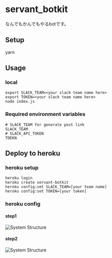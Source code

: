 # servant_botkit
なんでもかんでもやるbotです。

## Setup
yarn

## Usage
### local
```
export SLACK_TEAM=<your slack team name here>
export TOKEN=<your slack team name here>
node index.js
```

### Required environment variables
```
# SLACK_TEAM for generate post link
SLACK_TEAM
# SLACK_API_TOKEN
TOEKN
```

## Deploy to heroku

### heroku setup
```
heroku login
heroku create servant-botkit
heroku config:set SLACK_TEAM=[your team name]
heroku config:set TOKEN=[your token]
```

### heroku config
#### step1
![System Structure](https://raw.githubusercontent.com/yukimura1227/servant_botkit/master/docs/change_dyno_setting_step1.png)
#### step2
![System Structure](https://raw.githubusercontent.com/yukimura1227/servant_botkit/master/docs/change_dyno_setting_step2.gif)
